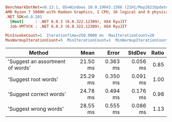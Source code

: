 ``` ini

BenchmarkDotNet=v0.13.1, OS=Windows 10.0.19043.1586 (21H1/May2021Update)
AMD Ryzen 7 5800H with Radeon Graphics, 1 CPU, 16 logical and 8 physical cores
.NET SDK=6.0.201
  [Host]     : .NET 6.0.3 (6.0.322.12309), X64 RyuJIT
  Job-VMTVCK : .NET 6.0.3 (6.0.322.12309), X64 RyuJIT

MinInvokeCount=1  IterationTime=250.0000 ms  MaxIterationCount=20  
MaxWarmupIterationCount=5  MinIterationCount=1  MinWarmupIterationCount=1  

```
|                           Method |     Mean |    Error |   StdDev | Ratio |
|--------------------------------- |---------:|---------:|---------:|------:|
| &#39;Suggest an assortment of words&#39; | 21.50 ms | 0.363 ms | 0.056 ms |  0.85 |
|             &#39;Suggest root words&#39; | 25.29 ms | 0.350 ms | 0.091 ms |  1.00 |
|          &#39;Suggest correct words&#39; | 24.78 ms | 0.494 ms | 0.176 ms |  0.98 |
|            &#39;Suggest wrong words&#39; | 28.55 ms | 0.555 ms | 0.086 ms |  1.13 |
